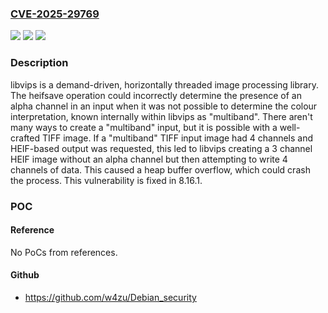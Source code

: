 ### [CVE-2025-29769](https://cve.mitre.org/cgi-bin/cvename.cgi?name=CVE-2025-29769)
![](https://img.shields.io/static/v1?label=Product&message=libvips&color=blue)
![](https://img.shields.io/static/v1?label=Version&message=%3D%20%3C%208.16.1%20&color=brighgreen)
![](https://img.shields.io/static/v1?label=Vulnerability&message=CWE-122%3A%20Heap-based%20Buffer%20Overflow&color=brighgreen)

### Description

libvips is a demand-driven, horizontally threaded image processing library.  The heifsave operation could incorrectly determine the presence of an alpha channel in an input when it was not possible to determine the colour interpretation, known internally within libvips as "multiband". There aren't many ways to create a "multiband" input, but it is possible with a well-crafted TIFF image. If a "multiband" TIFF input image had 4 channels and HEIF-based output was requested, this led to libvips creating a 3 channel HEIF image without an alpha channel but then attempting to write 4 channels of data. This caused a heap buffer overflow, which could crash the process. This vulnerability is fixed in 8.16.1.

### POC

#### Reference
No PoCs from references.

#### Github
- https://github.com/w4zu/Debian_security

